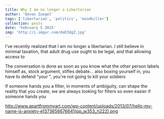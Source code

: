 ```yaml
---
title: Why I am no longer a Libertarian
author: 'Devon Zuegel'
tags: ['libertarian', 'politics', 'mindkiller']
collection: posts
date: 'February 5 2015'
img: 'http://i.imgur.com/daE3UgZ.jpg'
---
```


I've recently realized that I am no longer a libertarian. I still believe in minimal taxation, that adult drug use ought to be legal, and that allowing access to 

The conversation is done as soon as you know what the other person labels himself as, stock argument, stifles debate... also boxing yourself in, you have to defend "your ", you're not going to kill your soldiers

If someone hands you a filter, in moments of ambiguity, can shape the reality that you create, we are always looking for filters so even easier if someone hands you

http://www.apartfrommyart.com/wp-content/uploads/2013/07/hello-my-name-is-anxiety-e1373656676641(pp_w353_h222).png